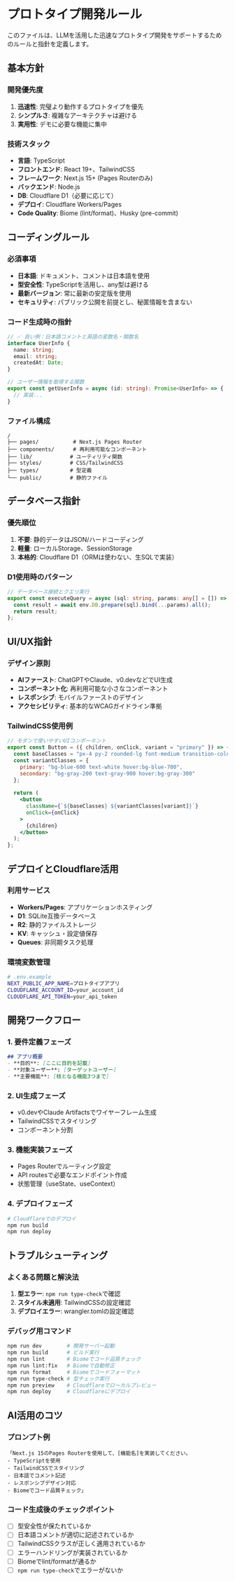 # プロトタイプ開発ルール

このファイルは、LLMを活用した迅速なプロトタイプ開発をサポートするためのルールと指針を定義します。

## 基本方針

### 開発優先度
1. **迅速性**: 完璧より動作するプロトタイプを優先
2. **シンプルさ**: 複雑なアーキテクチャは避ける
3. **実用性**: デモに必要な機能に集中

### 技術スタック
- **言語**: TypeScript
- **フロントエンド**: React 19+、TailwindCSS
- **フレームワーク**: Next.js 15+ (Pages Routerのみ)
- **バックエンド**: Node.js
- **DB**: Cloudflare D1（必要に応じて）
- **デプロイ**: Cloudflare Workers/Pages
- **Code Quality**: Biome (lint/format)、Husky (pre-commit)

## コーディングルール

### 必須事項
- **日本語**: ドキュメント、コメントは日本語を使用
- **型安全性**: TypeScriptを活用し、any型は避ける
- **最新バージョン**: 常に最新の安定版を使用
- **セキュリティ**: パブリック公開を前提とし、秘匿情報を含まない

### コード生成時の指針
```typescript
// ✅ 良い例：日本語コメントと英語の変数名・関数名
interface UserInfo {
  name: string;
  email: string;
  createdAt: Date;
}

// ユーザー情報を取得する関数
export const getUserInfo = async (id: string): Promise<UserInfo> => {
  // 実装...
}
```

### ファイル構成
```
/
├── pages/           # Next.js Pages Router
├── components/      # 再利用可能なコンポーネント
├── lib/            # ユーティリティ関数
├── styles/         # CSS/TailwindCSS
├── types/          # 型定義
└── public/         # 静的ファイル
```

## データベース指針

### 優先順位
1. **不要**: 静的データはJSON/ハードコーディング
2. **軽量**: ローカルStorage、SessionStorage
3. **本格的**: Cloudflare D1（ORMは使わない、生SQLで実装）

### D1使用時のパターン
```typescript
// データベース接続とクエリ実行
export const executeQuery = async (sql: string, params: any[] = []) => {
  const result = await env.DB.prepare(sql).bind(...params).all();
  return result;
};
```

## UI/UX指針

### デザイン原則
- **AIファースト**: ChatGPTやClaude、v0.devなどでUI生成
- **コンポーネント化**: 再利用可能な小さなコンポーネント
- **レスポンシブ**: モバイルファーストのデザイン
- **アクセシビリティ**: 基本的なWCAGガイドライン準拠

### TailwindCSS使用例
```jsx
// モダンで使いやすいUIコンポーネント
export const Button = ({ children, onClick, variant = "primary" }) => {
  const baseClasses = "px-4 py-2 rounded-lg font-medium transition-colors";
  const variantClasses = {
    primary: "bg-blue-600 text-white hover:bg-blue-700",
    secondary: "bg-gray-200 text-gray-900 hover:bg-gray-300"
  };
  
  return (
    <button 
      className={`${baseClasses} ${variantClasses[variant]}`}
      onClick={onClick}
    >
      {children}
    </button>
  );
};
```

## デプロイとCloudflare活用

### 利用サービス
- **Workers/Pages**: アプリケーションホスティング
- **D1**: SQLite互換データベース
- **R2**: 静的ファイルストレージ
- **KV**: キャッシュ・設定値保存
- **Queues**: 非同期タスク処理

### 環境変数管理
```bash
# .env.example
NEXT_PUBLIC_APP_NAME=プロトタイプアプリ
CLOUDFLARE_ACCOUNT_ID=your_account_id
CLOUDFLARE_API_TOKEN=your_api_token
```

## 開発ワークフロー

### 1. 要件定義フェーズ
```markdown
## アプリ概要
- **目的**: [ここに目的を記載]
- **対象ユーザー**: [ターゲットユーザー]
- **主要機能**: [核となる機能3つまで]
```

### 2. UI生成フェーズ
- v0.devやClaude Artifactsでワイヤーフレーム生成
- TailwindCSSでスタイリング
- コンポーネント分割

### 3. 機能実装フェーズ
- Pages Routerでルーティング設定
- API routesで必要なエンドポイント作成
- 状態管理（useState、useContext）

### 4. デプロイフェーズ
```bash
# Cloudflareでのデプロイ
npm run build
npm run deploy
```

## トラブルシューティング

### よくある問題と解決法
1. **型エラー**: `npm run type-check`で確認
2. **スタイル未適用**: TailwindCSSの設定確認
3. **デプロイエラー**: wrangler.tomlの設定確認

### デバッグ用コマンド
```bash
npm run dev        # 開発サーバー起動
npm run build      # ビルド実行
npm run lint       # Biomeでコード品質チェック
npm run lint:fix   # Biomeで自動修正
npm run format     # Biomeでコードフォーマット
npm run type-check # 型チェック実行
npm run preview    # Cloudflareでローカルプレビュー
npm run deploy     # Cloudflareにデプロイ
```

## AI活用のコツ

### プロンプト例
```
「Next.js 15のPages Routerを使用して、[機能名]を実装してください。
- TypeScriptを使用
- TailwindCSSでスタイリング
- 日本語でコメント記述
- レスポンシブデザイン対応
- Biomeでコード品質チェック」
```

### コード生成後のチェックポイント
- [ ] 型安全性が保たれているか
- [ ] 日本語コメントが適切に記述されているか
- [ ] TailwindCSSクラスが正しく適用されているか
- [ ] エラーハンドリングが実装されているか
- [ ] Biomeでlint/formatが通るか
- [ ] `npm run type-check`でエラーがないか
